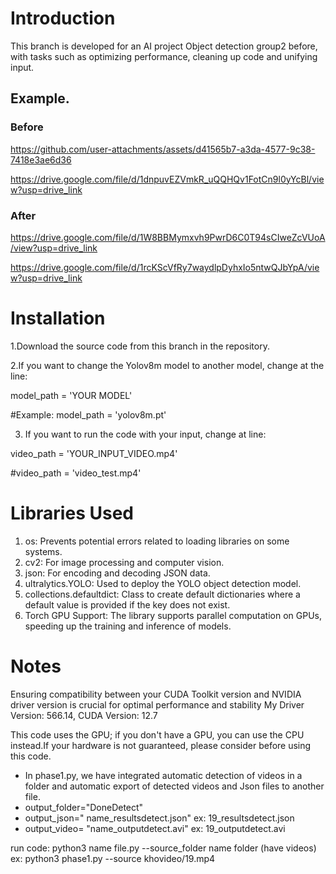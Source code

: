 # Introduction

This branch is developed for an AI project Object detection group2 before, with tasks such as optimizing performance, cleaning up code and unifying input.

## Example.

### Before


https://github.com/user-attachments/assets/d41565b7-a3da-4577-9c38-7418e3ae6d36

https://drive.google.com/file/d/1dnpuvEZVmkR_uQQHQv1FotCn9l0yYcBl/view?usp=drive_link



### After
https://drive.google.com/file/d/1W8BBMymxvh9PwrD6C0T94sCIweZcVUoA/view?usp=drive_link

https://drive.google.com/file/d/1rcKScVfRy7waydlpDyhxIo5ntwQJbYpA/view?usp=drive_link


# Installation

 1.Download the source code from this branch in the repository.
 
 2.If you want to change the Yolov8m model to another model, change at the line:


model_path = 'YOUR MODEL'

#Example: model_path = 'yolov8m.pt'    

 3. If you want to run the code with your input, change at line:


video_path = 'YOUR_INPUT_VIDEO.mp4'

#video_path = 'video_test.mp4'   


# Libraries Used
1. os: Prevents potential errors related to loading libraries on some systems.
2. cv2: For image processing and computer vision.
3. json: For encoding and decoding JSON data.
4. ultralytics.YOLO: Used to deploy the YOLO object detection model.
5. collections.defaultdict: Class to create default dictionaries where a default value is provided if the key does not exist.
6. Torch GPU Support: The library supports parallel computation on GPUs, speeding up the training and inference of models.


# Notes
Ensuring compatibility between your CUDA Toolkit version and NVIDIA driver version is crucial for optimal performance and stability
My      Driver Version: 566.14,  CUDA Version: 12.7

This code uses the GPU; if you don't have a GPU, you can use the CPU instead.If your hardware is not guaranteed, please consider before using this code.

+ In phase1.py, we have integrated automatic detection of videos in a folder and automatic export of detected videos and Json files to another file.
+ output_folder="DoneDetect"
+ output_json=" name_resultsdetect.json"
  ex: 19_resultsdetect.json
+ output_video= "name_outputdetect.avi"
  ex: 19_outputdetect.avi

run code:
  python3 name file.py --source_folder name folder (have videos)
  ex: python3 phase1.py --source khovideo/19.mp4 
  




